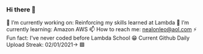 ### Hi there 👋

🔭 I’m currently working on: Reinforcing my skills learned at Lambda
🌱 I’m currently learning: Amazon AWS
📫 How to reach me: nealonleo@aol.com
⚡ Fun fact: I've never coded before Lambda School
😁 Current Github Daily Upload Streak: 02/01/2021\-> 🟩
